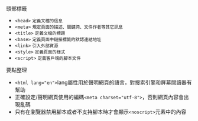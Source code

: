 頭部標籤
- `<head>` <small>定義文檔的信息</small>
- `<meta>` <small>規定頁面的描述、關鍵詞、文件作者等其它訊息</small>
- `<title>` <small>定義文檔的標題</small>
- `<base>` <small>定義頁面中鏈接標籤的默認連結地址</small>
- `<link>` <small>引入外部資源</small>
- `<style>` <small>定義頁面的樣式</small>
- `<script>` <small>定義客戶端的腳本文件</small>

要點整理
- `<html lang="en">`lang屬性用於聲明網頁的語言，對搜索引擎和屏幕閱讀器有幫助
- 正確設定/聲明網頁使用的編碼`<meta charset="utf-8">`，否則網頁內容會出現亂碼
- 只有在瀏覽器禁用腳本或者不支持腳本時才會顯示`<noscript>`元素中的內容